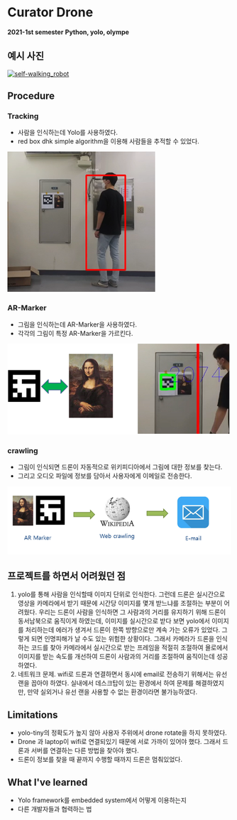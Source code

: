 # Curator Drone
**2021-1st semester**
**Python, yolo, olympe**
## 예시 사진
[![self-walking_robot](http://img.youtube.com/vi/J8ql7rU-jMM/0.jpg)](https://www.youtube.com/watch?v=J8ql7rU-jMM)

## Procedure

### Tracking

* 사람을 인식하는데 Yolo를 사용하였다.
* red box dhk simple algorithm을 이용해 사람들을 추적할 수 있었다.

  
![ex_screenshot1](./img/1.png)

### AR-Marker

* 그림을 인식하는데 AR-Marker을 사용하였다.
* 각각의 그림이 특정 AR-Marker을 가르킨다.

![ex_screenshot2](./img/2.png)


### crawling

* 그림이 인식되면 드론이 자동적으로 위키피디아에서 그림에 대한 정보를 찾는다.
* 그리고 오디오 파일에 정보를 담아서 사용자에게 이메일로 전송한다.

![ex_screenshot3](./img/3.png)

## 프로젝트를 하면서 어려웠던 점
1. yolo를 통해 사람을 인식할때 이미지 단위로 인식한다. 그런데 드론은 실시간으로 영상을 카메라에서 받기 때문에 시간당 이미지를 몇개 받느냐를 조절하는 부분이 어려웠다. 우리는 드론이 사람을 인식하면 그 사람과의 거리를 유지하기 위해 드론이 동서남북으로 움직이게 하였는데, 이미지를 실시간으로 받다 보면 yolo에서 이미지를 처리하는데 에러가 생겨서 드론이 한쪽 방향으로만 계속 가는 오류가 있었다. 그렇게 되면 인명피해가 날 수도 있는 위험한 상황이다. 그래서 카메라가 드론을 인식하는 코드를 찾아 카메라에서 실시간으로 받는 프레임을 적절히 조절하여 욜로에서 이미지를 받는 속도를 개선하여 드론이 사람과의 거리를 조절하여 움직이는데 성공하였다.
2. 네트워크 문제. wifi로 드론과 연결하면서 동시에 email로 전송하기 위해서는 유선 랜을 꼽아야 하였다. 실내에서 데스크탑이 있는 환경에서 하여 문제를 해결하였지만, 만약 실외거나 유선 랜을 사용할 수 없는 환경이라면 불가능하였다.

## Limitations
* yolo-tiny의 정확도가 높지 않아 사용자 주위에서 drone rotate을 하지 못하였다.
* Drone 과 laptop이 wifi로 연결되있기 때문에 서로 가까이 있어야 했다. 그래서 드론과 서버를 연결하는 다른 방법을 찾아야 했다.
* 드론이 정보를 찾을 때 끝까지 수행할 때까지 드론은 멈춰있었다.


## What I've learned
* Yolo framework를 embedded system에서 어떻게 이용하는지
* 다른 개발자들과 협력하는 법





